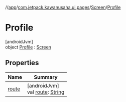 //[app](../../../../index.md)/[com.jetpack.kawanusaha.ui.pages](../../index.md)/[Screen](../index.md)/[Profile](index.md)

# Profile

[androidJvm]\
object [Profile](index.md) : [Screen](../index.md)

## Properties

| Name | Summary |
|---|---|
| [route](../route.md) | [androidJvm]<br>val [route](../route.md): [String](https://kotlinlang.org/api/latest/jvm/stdlib/kotlin/-string/index.html) |
